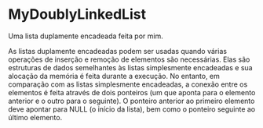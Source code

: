 # MyDoublyLinkedList

Uma lista duplamente encadeada feita por mim.



As listas duplamente encadeadas podem ser usadas quando várias operações de inserção e remoção de elementos são necessárias. Elas são estruturas de dados semelhantes às listas simplesmente encadeadas e sua alocação da memória é feita durante a execução. No entanto, em comparação com as listas simplesmente encadeadas, a conexão entre os elementos é feita através de dois ponteiros (um que aponta para o elemento anterior e o outro para o seguinte). O ponteiro anterior ao primeiro elemento deve apontar para NULL (o início da lista), bem como o ponteiro seguinte ao último elemento.